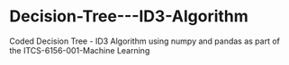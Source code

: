# Decision-Tree---ID3-Algorithm
Coded Decision Tree - ID3 Algorithm using numpy and pandas as part of the ITCS-6156-001-Machine Learning
